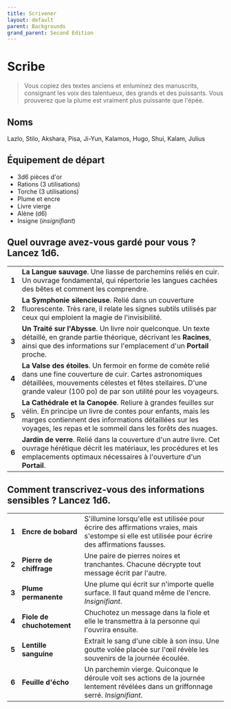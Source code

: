 ```yaml
---
title: Scrivener
layout: default
parent: Backgrounds
grand_parent: Second Edition
---
```


# Scribe

> Vous copiez des textes anciens et enluminez des manuscrits, consignant les voix des talentueux, des grands et des puissants. Vous prouverez que la plume est vraiment plus puissante que l'épée.

## Noms

Lazlo, Stilo, Akshara, Pisa, Ji-Yun, Kalamos, Hugo, Shui, Kalam, Julius

## Équipement de départ

- 3d6 pièces d'or
- Rations (3 utilisations)
- Torche (3 utilisations)
- Plume et encre
- Livre vierge
- Alène (d6)
- Insigne (_insignifiant_)

## Quel ouvrage avez-vous gardé pour vous ? Lancez 1d6.

|       |                                                                                                                                                                                                           |
| ----- | --------------------------------------------------------------------------------------------------------------------------------------------------------------------------------------------------------- |
| **1** | **La Langue sauvage**. Une liasse de parchemins reliés en cuir. Un ouvrage fondamental, qui répertorie les langues cachées des bêtes et comment les comprendre. |
| **2** | **La Symphonie silencieuse**. Relié dans un couverture fluorescente. Très rare, il relate les signes subtils utilisés par ceux qui emploient la magie de l'invisibilité. |
| **3** | **Un Traité sur l'Abysse**. Un livre noir quelconque. Un texte détaillé, en grande partie théorique, décrivant les **Racines**, ainsi que des informations sur l'emplacement d'un **Portail** proche. |
| **4** | **La Valse des étoiles**. Un fermoir en forme de comète relié dans une fine couverture de cuir. Cartes astronomiques détaillées, mouvements célestes et fêtes stellaires. D'une grande valeur (100 po) de par son utilité pour les voyageurs. |
| **5** | **La Cathédrale et la Canopée**. Reliure à grandes feuilles sur vélin. En principe un livre de contes pour enfants, mais les marges contiennent des informations détaillées sur les voyages, les repas et le sommeil dans les forêts des nuages. |
| **6** | **Jardin de verre**. Relié dans la couverture d'un autre livre. Cet ouvrage hérétique décrit les matériaux, les procédures et les emplacements optimaux nécessaires à l'ouverture d'un **Portail**. |

## Comment transcrivez-vous des informations sensibles ? Lancez 1d6.

|       |                   |                                                                                                                           |
| ----- | ----------------- | ------------------------------------------------------------------------------------------------------------------------- |
| **1** | **Encre de bobard** | S'illumine lorsqu'elle est utilisée pour écrire des affirmations vraies, mais s'estompe si elle est utilisée pour écrire des affirmations fausses. |
| **2** | **Pierre de chiffrage** | Une paire de pierres noires et tranchantes. Chacune décrypte tout message écrit par l'autre. |
| **3** | **Plume permanente** | Une plume qui écrit sur n'importe quelle surface. Il faut quand même de l'encre. _Insignifiant_. |
| **4** | **Fiole de chuchotement** | Chuchotez un message dans la fiole et elle le transmettra à la personne qui l'ouvrira ensuite. |
| **5** | **Lentille sanguine** | Extrait le sang d'une cible à son insu. Une goutte volée placée sur l'œil révèle les souvenirs de la journée écoulée. |
| **6** | **Feuille d'écho** | Un parchemin vierge. Quiconque le déroule voit ses actions de la journée lentement révélées dans un griffonnage serré. _Insignifiant_. |
